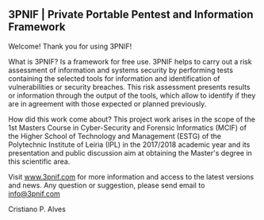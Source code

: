 
3PNIF | Private Portable Pentest and Information Framework
----------------------------------------------------------

Welcome!
Thank you for using 3PNIF! 

What is 3PNIF?
Is a framework for free use.
3PNIF helps to carry out a risk assessment of information and systems security by performing tests containing the selected tools for information and identification of vulnerabilities or security breaches. This risk assessment presents results or information through the output of the tools, which allow to identify if they are in agreement with those expected or planned previously. 

How did this work come about?
This project work arises in the scope of the 1st Masters Course in Cyber-Security and Forensic Informatics (MCIF) of the Higher School of Technology and Management (ESTG) of the Polytechnic Institute of Leiria (IPL) in the 2017/2018 academic year and its presentation and public discussion aim at obtaining the Master's degree in this scientific area. 

Visit www.3pnif.com for more information and access to the latest versions and news.
Any question or suggestion, please send email to info@3pnif.com

Cristiano P. Alves 
